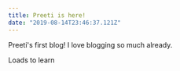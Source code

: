 ```yaml
---
title: Preeti is here!
date: "2019-08-14T23:46:37.121Z"
---
```


Preeti's first blog! I love blogging so much already.

Loads to learn
